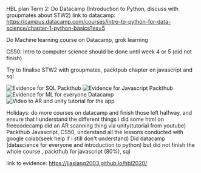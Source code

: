 HBL plan
Term 2:
Do Datacamp (Introduction to Python, discuss with groupmates about STW2) link to datacamp: https://campus.datacamp.com/courses/intro-to-python-for-data-science/chapter-1-python-basics?ex=5

Do Machine learning course on Datacamp, grok learning

CS50: Intro to computer science should be done until week 4 or 5 (did not finish)

Try to finalise STW2 with groupmates, packtpub chapter on javascript and sql 

![Evidence for SQL Packthub](http://https://user-images.githubusercontent.com/61258340/84213845-4aafd180-aaf4-11ea-94f3-aac37e18da56.png)
![Evidence for Javascript Packthub](http://https://user-images.githubusercontent.com/61258340/84212385-4386c480-aaf0-11ea-9fe2-6397e353d7a1.png)
![Evidence for ML for everyone Datacamp](http://https://user-images.githubusercontent.com/61258340/84223064-a0dc3f00-ab0b-11ea-8e59-2e298dde7f15.png)
![Video to AR and unity tutorial for the app](http://https://www.youtube.com/watch?v=BeoY5mRm1UY)


Holidays: 
do more courses on datacamp and finish those left halfway, and ensure that i understand the different things
i did some html on freecodecamp
did an AR scanning thing via unity(tutorial from youtube)
Packthub Javascript, CS50, understand all the lessons conducted with google colab(seek help if i still don't understand)
Did datacamp (datascience for everyone and introduction to python) but did not finish the whole course , packthub for javascript (80%), sql


link to evidence: https://jiaxiang2003.github.io/hbl2020/



